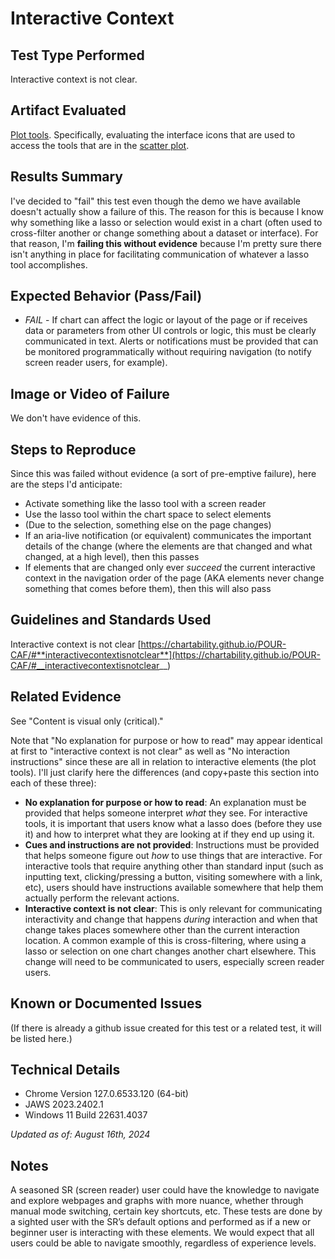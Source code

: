 # Interactive Context

## Test Type Performed

Interactive context is not clear.

## Artifact Evaluated

[Plot tools](https://docs.bokeh.org/en/latest/docs/user_guide/interaction/tools.html#ug-interaction-tools). Specifically, evaluating the interface icons that are used to access the tools that are in the [scatter plot](https://quansight-labs.github.io/bokeh-a11y-audit/#_ts1723552414769).

## Results Summary

I've decided to "fail" this test even though the demo we have available doesn't actually show a failure of this. The reason for this is because I know why something like a lasso or selection would exist in a chart (often used to cross-filter another or change something about a dataset or interface). For that reason, I'm **failing this without evidence** because I'm pretty sure there isn't anything in place for facilitating communication of whatever a lasso tool accomplishes.

## Expected Behavior (Pass/Fail)

- _FAIL_ - If chart can affect the logic or layout of the page or if receives data or parameters from other UI controls or logic, this must be clearly communicated in text. Alerts or notifications must be provided that can be monitored programmatically without requiring navigation (to notify screen reader users, for example).

## Image or Video of Failure

We don't have evidence of this.

## Steps to Reproduce

Since this was failed without evidence (a sort of pre-emptive failure), here are the steps I'd anticipate:

- Activate something like the lasso tool with a screen reader
- Use the lasso tool within the chart space to select elements
- (Due to the selection, something else on the page changes)
- If an aria-live notification (or equivalent) communicates the important details of the change (where the elements are that changed and what changed, at a high level), then this passes
- If elements that are changed only ever _succeed_ the current interactive context in the navigation order of the page (AKA elements never change something that comes before them), then this will also pass

## Guidelines and Standards Used

Interactive context is not clear [https://chartability.github.io/POUR-CAF/#**interactivecontextisnotclear**](https://chartability.github.io/POUR-CAF/#__interactivecontextisnotclear__)

## Related Evidence

See "Content is visual only (critical)."

Note that "No explanation for purpose or how to read" may appear identical at first to "interactive context is not clear" as well as "No interaction instructions" since these are all in relation to interactive elements (the plot tools). I'll just clarify here the differences (and copy+paste this section into each of these three):

- **No explanation for purpose or how to read**: An explanation must be provided that helps someone interpret _what_ they see. For interactive tools, it is important that users know what a lasso does (before they use it) and how to interpret what they are looking at if they end up using it.
- **Cues and instructions are not provided**: Instructions must be provided that helps someone figure out _how_ to use things that are interactive. For interactive tools that require anything other than standard input (such as inputting text, clicking/pressing a button, visiting somewhere with a link, etc), users should have instructions available somewhere that help them actually perform the relevant actions.
- **Interactive context is not clear**: This is only relevant for communicating interactivity and change that happens _during_ interaction and when that change takes places somewhere other than the current interaction location. A common example of this is cross-filtering, where using a lasso or selection on one chart changes another chart elsewhere. This change will need to be communicated to users, especially screen reader users.

## Known or Documented Issues

(If there is already a github issue created for this test or a related test, it will be listed here.)

## Technical Details

- Chrome Version 127.0.6533.120 (64-bit)
- JAWS 2023.2402.1
- Windows 11 Build 22631.4037

_Updated as of: August 16th, 2024_

## Notes

A seasoned SR (screen reader) user could have the knowledge to navigate and explore webpages and graphs with more nuance, whether through manual mode switching, certain key shortcuts, etc. These tests are done by a sighted user with the SR’s default options and performed as if a new or beginner user is interacting with these elements. We would expect that all users could be able to navigate smoothly, regardless of experience levels.
